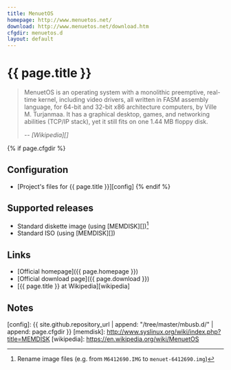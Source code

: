 ```yaml
---
title: MenuetOS
homepage: http://www.menuetos.net/
download: http://www.menuetos.net/download.htm
cfgdir: menuetos.d
layout: default
---
```


# {{ page.title }}

> MenuetOS is an operating system with a monolithic preemptive, real-time kernel,
> including video drivers, all written in FASM assembly language, for 64-bit and
> 32-bit x86 architecture computers, by Ville M. Turjanmaa. It has a graphical
> desktop, games, and networking abilities (TCP/IP stack), yet it still fits on
> one 1.44 MB floppy disk.
>
> -- <cite markdown="1">[Wikipedia][]</cite>


{% if page.cfgdir %}
## Configuration

- [Project's files for {{ page.title }}][config]
{% endif %}


## Supported releases

- Standard diskette image (using [MEMDISK][])[^note1]
- Standard ISO (using [MEMDISK][])


## Links

- [Official homepage]({{ page.homepage }})
- [Official download page]({{ page.download }})
- [{{ page.title }} at Wikipedia][wikipedia]


## Notes

[^note1]: Rename image files (e.g. from `M6412690.IMG` to `menuet-6412690.img`)


[config]: {{ site.github.repository_url | append: "/tree/master/mbusb.d/" | append: page.cfgdir }}
[memdisk]: http://www.syslinux.org/wiki/index.php?title=MEMDISK
[wikipedia]: https://en.wikipedia.org/wiki/MenuetOS
